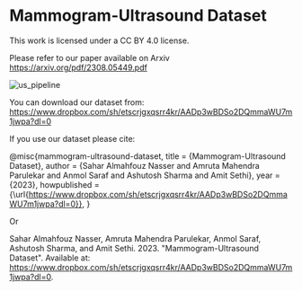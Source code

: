 # Mammogram-Ultrasound Dataset

This work is licensed under a CC BY 4.0 license.

Please refer to our paper available on Arxiv https://arxiv.org/pdf/2308.05449.pdf

![us_pipeline](https://github.com/SaharAlmahfouzNasser/TransformingBreastCancerDiagnosis/assets/52508554/1bbc3778-8010-4d49-9995-9e3906541a9b)

You can download our dataset from:
https://www.dropbox.com/sh/etscrjgxqsrr4kr/AADp3wBDSo2DQmmaWU7m1jwpa?dl=0

If you use our dataset please cite:

@misc{mammogram-ultrasound-dataset,
  title = {Mammogram-Ultrasound Dataset},
  author = {Sahar Almahfouz Nasser and Amruta Mahendra Parulekar and Anmol Saraf and Ashutosh Sharma and Amit Sethi},
  year = {2023},
  howpublished = {\url{https://www.dropbox.com/sh/etscrjgxqsrr4kr/AADp3wBDSo2DQmmaWU7m1jwpa?dl=0}},
}

Or

Sahar Almahfouz Nasser, Amruta Mahendra Parulekar, Anmol Saraf, Ashutosh Sharma, and Amit Sethi. 2023. "Mammogram-Ultrasound Dataset". Available at: https://www.dropbox.com/sh/etscrjgxqsrr4kr/AADp3wBDSo2DQmmaWU7m1jwpa?dl=0.


